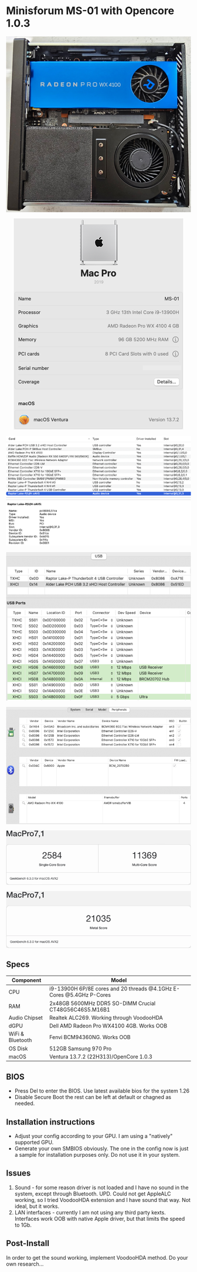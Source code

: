 # Minisforum MS-01 with Opencore 1.0.3
<p align="center">
  <img src="Docs/MS-01.jpg" align=center">
 </p>
<p align="center">
  <img src="Docs/MacPro.png" align=center">
 </p>
 <p align="center">
  <img src="Docs/PCI.png" align=center">
 </p>
 <p align="center">
  <img src="Docs/USB.png" align=center">
 </p>
 <p align="center">
  <img src="Docs/Peripherals.png" align=center">
 </p>
 <p align="center">
  <img src="Docs/CPU.png" align=center">
 </p>
  <p align="center">
  <img src="Docs/Metal.png" align=center">
 </p>

## Specs
| **Component** | **Model** |
| ------------- | --------- |
| CPU | i9-13900H 6P/8E cores and 20 threads @4.1GHz E-Cores @5.4GHz P-Cores |
| RAM | 2x48GB 5600MHz DDR5 SO-DIMM Crucial CT48G56C46S5.M16B1 |
| Audio Chipset | Realtek ALC269. Working through VoodooHDA |
| dGPU | Dell AMD Radeon Pro WX4100 4GB. Works OOB |
| WiFi & Bluetooth | Fenvi BCM94360NG. Works OOB |
| OS Disk | 512GB Samsung 970 Pro |
| macOS | Ventura 13.7.2 (22H313)/OpenCore 1.0.3

## BIOS
- Press Del to enter the BIOS. Use latest available bios for the system 1.26
- Disable Secure Boot the rest can be left at default or chagned as needed.

## Installation instructions
- Adjust your config according to your GPU. I am using a "natively" supported GPU.
- Generate your own SMBIOS obviously. The one in the config now is just a sample for installation purposes only. Do not use it in your system.


## Issues
1. Sound - for some reason driver is not loaded and I have no sound in the system, except through Bluetooth.
UPD. Could not get AppleALC working, so I tried VoodooHDA extension and I have sound that way. Not ideal, but it works.
2. LAN interfaces - currently I am not using any third party kexts. Interfaces work OOB with native Apple driver, but that limits the speed to 1Gb.

## Post-Install
In order to get the sound working, implement VoodooHDA method. Do your own research...